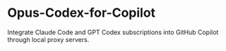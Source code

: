 # Opus-Codex-for-Copilot
Integrate Claude Code and GPT Codex subscriptions into GitHub Copilot through local proxy servers.
